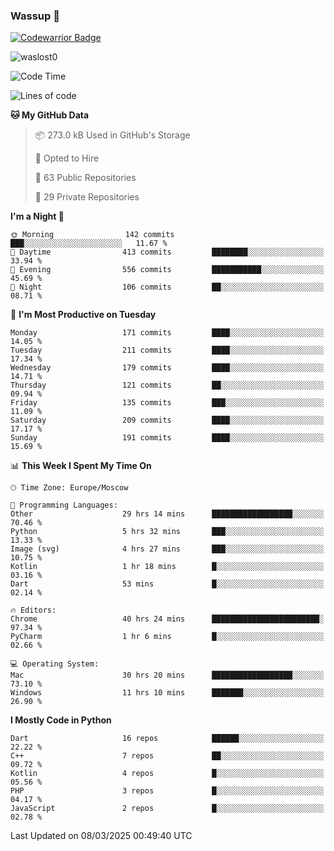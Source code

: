 ### Wassup 👋

[![Codewarrior Badge](https://www.codewars.com/users/waslost/badges/small)](https://www.codewars.com/users/waslost)

<p align="left"> <img src="https://komarev.com/ghpvc/?username=waslost0" alt="waslost0" /></p>

<!--START_SECTION:waka-->
![Code Time](http://img.shields.io/badge/Code%20Time-5%2C412%20hrs%2051%20mins-blue)

![Lines of code](https://img.shields.io/badge/From%20Hello%20World%20I%27ve%20Written-1.5%20million%20lines%20of%20code-blue)

**🐱 My GitHub Data** 

> 📦 273.0 kB Used in GitHub's Storage 
 > 
> 💼 Opted to Hire
 > 
> 📜 63 Public Repositories 
 > 
> 🔑 29 Private Repositories 
 > 
**I'm a Night 🦉** 

```text
🌞 Morning                142 commits         ███░░░░░░░░░░░░░░░░░░░░░░   11.67 % 
🌆 Daytime                413 commits         ████████░░░░░░░░░░░░░░░░░   33.94 % 
🌃 Evening                556 commits         ███████████░░░░░░░░░░░░░░   45.69 % 
🌙 Night                  106 commits         ██░░░░░░░░░░░░░░░░░░░░░░░   08.71 % 
```
📅 **I'm Most Productive on Tuesday** 

```text
Monday                   171 commits         ████░░░░░░░░░░░░░░░░░░░░░   14.05 % 
Tuesday                  211 commits         ████░░░░░░░░░░░░░░░░░░░░░   17.34 % 
Wednesday                179 commits         ████░░░░░░░░░░░░░░░░░░░░░   14.71 % 
Thursday                 121 commits         ██░░░░░░░░░░░░░░░░░░░░░░░   09.94 % 
Friday                   135 commits         ███░░░░░░░░░░░░░░░░░░░░░░   11.09 % 
Saturday                 209 commits         ████░░░░░░░░░░░░░░░░░░░░░   17.17 % 
Sunday                   191 commits         ████░░░░░░░░░░░░░░░░░░░░░   15.69 % 
```


📊 **This Week I Spent My Time On** 

```text
🕑︎ Time Zone: Europe/Moscow

💬 Programming Languages: 
Other                    29 hrs 14 mins      ██████████████████░░░░░░░   70.46 % 
Python                   5 hrs 32 mins       ███░░░░░░░░░░░░░░░░░░░░░░   13.33 % 
Image (svg)              4 hrs 27 mins       ███░░░░░░░░░░░░░░░░░░░░░░   10.75 % 
Kotlin                   1 hr 18 mins        █░░░░░░░░░░░░░░░░░░░░░░░░   03.16 % 
Dart                     53 mins             █░░░░░░░░░░░░░░░░░░░░░░░░   02.14 % 

🔥 Editors: 
Chrome                   40 hrs 24 mins      ████████████████████████░   97.34 % 
PyCharm                  1 hr 6 mins         █░░░░░░░░░░░░░░░░░░░░░░░░   02.66 % 

💻 Operating System: 
Mac                      30 hrs 20 mins      ██████████████████░░░░░░░   73.10 % 
Windows                  11 hrs 10 mins      ███████░░░░░░░░░░░░░░░░░░   26.90 % 
```

**I Mostly Code in Python** 

```text
Dart                     16 repos            ██████░░░░░░░░░░░░░░░░░░░   22.22 % 
C++                      7 repos             ██░░░░░░░░░░░░░░░░░░░░░░░   09.72 % 
Kotlin                   4 repos             █░░░░░░░░░░░░░░░░░░░░░░░░   05.56 % 
PHP                      3 repos             █░░░░░░░░░░░░░░░░░░░░░░░░   04.17 % 
JavaScript               2 repos             █░░░░░░░░░░░░░░░░░░░░░░░░   02.78 % 
```




 Last Updated on 08/03/2025 00:49:40 UTC
<!--END_SECTION:waka-->

